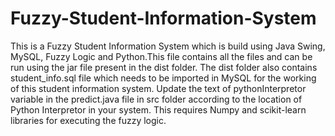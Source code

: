 # Fuzzy-Student-Information-System

This is a Fuzzy Student Information System which is build using Java Swing, MySQL, Fuzzy Logic and Python.This file contains all the files and can be run using the jar file present in the dist folder. The dist folder also contains student_info.sql file which needs to be imported in MySQL for the working of this student information system. Update the text of pythonInterpretor variable in the predict.java file in src folder according to the location of Python Interpretor in your system. This requires Numpy and scikit-learn libraries for executing the fuzzy logic.
